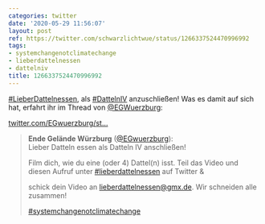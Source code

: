 ```yaml
---
categories: twitter
date: '2020-05-29 11:56:07'
layout: post
ref: https://twitter.com/schwarzlichtwue/status/1266337524470996992
tags:
- systemchangenotclimatechange
- lieberdattelnessen
- dattelniv
title: 1266337524470996992
---
```

[#LieberDattelnessen](/t/lieberdattelnessen), als [#DattelnIV](/t/dattelniv) anzuschließen! Was es damit auf sich hat, erfahrt ihr im Thread von [@EGWuerzburg](https://twitter.com/EGWuerzburg):

[twitter.com/EGwuerzburg/st…](https://twitter.com/EGwuerzburg/status/1266335318485143553?s=19)
> <b>Ende Gelände Würzburg</b> ([@EGwuerzburg](https://twitter.com/EGwuerzburg)):  
>Lieber Datteln essen als Datteln IV anschließen!  
>  
>Film dich, wie du eine (oder 4) Dattel(n) isst. Teil das Video und diesen Aufruf unter [#lieberdattelnessen](/t/lieberdattelnessen) auf Twitter &amp;  
>  
>schick dein Video an lieberdattelnessen@gmx.de. Wir schneiden alle zusammen!  
>  
>  
>  
>[#systemchangenotclimatechange](/t/systemchangenotclimatechange)   

